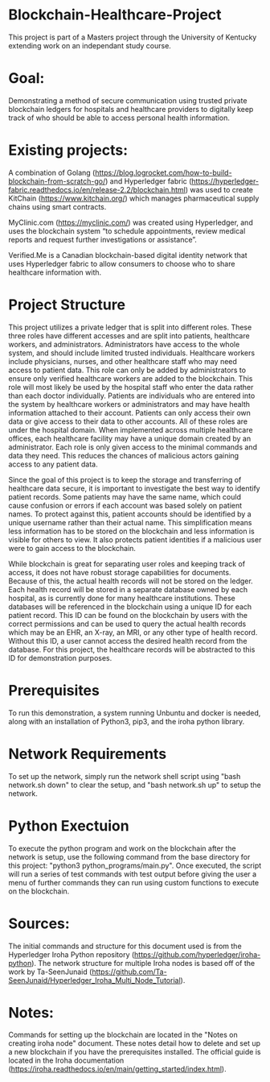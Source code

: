 # Blockchain-Healthcare-Project

This project is part of a Masters project through the University of Kentucky extending work on an independant study course.

# Goal: 

Demonstrating a method of secure communication using trusted private blockchain ledgers for hospitals and healthcare providers to digitally keep track of who should be able to access personal health information. 

# Existing projects: 

A combination of Golang (https://blog.logrocket.com/how-to-build-blockchain-from-scratch-go/) and Hyperledger fabric (https://hyperledger-fabric.readthedocs.io/en/release-2.2/blockchain.html) was used to create KitChain (https://www.kitchain.org/) which manages pharmaceutical supply chains using smart contracts.
	
MyClinic.com (https://myclinic.com/) was created using Hyperledger, and uses the blockchain system “to schedule appointments, review medical reports and request further investigations or assistance”.
	
Verified.Me is a Canadian blockchain-based digital identity network that uses Hyperledger fabric to allow consumers to choose who to share healthcare information with.

# Project Structure

This project utilizes a private ledger that is split into different roles. These three roles have different accesses and are split into patients, healthcare workers, and administrators. Administrators have access to the whole system, and should include limited trusted individuals. Healthcare workers include physicians, nurses, and other healthcare staff who may need access to patient data. This role can only be added by administrators to ensure only verified healthcare workers are added to the blockchain. This role will most likely be used by the hospital staff who enter the data rather than each doctor individually. Patients are individuals who are entered into the system by healthcare workers or administrators and may have health information attached to their account. Patients can only access their own data or give access to their data to other accounts. All of these roles are under the hospital domain. When implemented across multiple healthcare offices, each healthcare facility may have a unique domain created by an administrator. Each role is only given access to the minimal commands and data they need. This reduces the chances of malicious actors gaining access to any patient data.

Since the goal of this project is to keep the storage and transferring of healthcare data secure, it is important to investigate the best way to identify patient records. Some patients may have the same name, which could cause confusion or errors if each account was based solely on patient names. To protect against this, patient accounts should be identified by a unique username rather than their actual name. This simplification means less information has to be stored on the blockchain and less information is visible for others to view. It also protects patient identities if a malicious user were to gain access to the blockchain.

While blockchain is great for separating user roles and keeping track of access, it does not have robust storage capabilities for documents. Because of this, the actual health records will not be stored on the ledger. Each health record will be stored in a separate database owned by each hospital, as is currently done for many healthcare institutions. These databases will be referenced in the blockchain using a unique ID for each patient record. This ID can be found on the blockchain by users with the correct permissions and can be used to query the actual health records which may be an EHR, an X-ray, an MRI, or any other type of health record. Without this ID, a user cannot access the desired health record from the database. For this project, the healthcare records will be abstracted to this ID for demonstration purposes.

# Prerequisites

To run this demonstration, a system running Unbuntu and docker is needed, along with an installation of Python3, pip3, and the iroha python library.

# Network Requirements

To set up the network, simply run the network shell script using "bash network.sh down" to clear the setup, and "bash network.sh up" to setup the network.

# Python Exectuion

To execute the python program and work on the blockchain after the network is setup, use the following command from the base directory for this project: "python3 python_programs/main.py". Once executed, the script will run a series of test commands with test output before giving the user a menu of further commands they can run using custom functions to execute on the blockchain.

# Sources: 

The initial commands and structure for this document used is from the Hyperledger Iroha Python repository (https://github.com/hyperledger/iroha-python).
The network structure for multiple Iroha nodes is based off of the work by Ta-SeenJunaid (https://github.com/Ta-SeenJunaid/Hyperledger_Iroha_Multi_Node_Tutorial).

# Notes:

Commands for setting up the blockchain are located in the "Notes on creating iroha node" document. These notes detail how to delete and set up a new blockchain if you have the prerequisites installed. The official guide is located in the Iroha documentation (https://iroha.readthedocs.io/en/main/getting_started/index.html).

